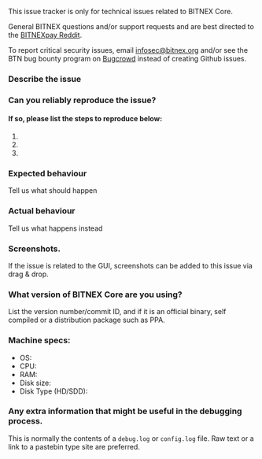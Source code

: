 <!--- Remove sections that do not apply -->

This issue tracker is only for technical issues related to BITNEX Core.

General BITNEX questions and/or support requests and are best directed to the [BITNEXpay Reddit](https://www.reddit.com/r/bitnexpay/).

To report critical security issues, email infosec@bitnex.org and/or see the BTN bug bounty program on [Bugcrowd](https://bugcrowd.com/bitnexdigitalcash) instead of creating Github issues.

### Describe the issue

### Can you reliably reproduce the issue?
#### If so, please list the steps to reproduce below:
1.
2.
3.

### Expected behaviour
Tell us what should happen

### Actual behaviour
Tell us what happens instead

### Screenshots.
If the issue is related to the GUI, screenshots can be added to this issue via drag & drop.

### What version of BITNEX Core are you using?
List the version number/commit ID, and if it is an official binary, self compiled or a distribution package such as PPA.

### Machine specs:
- OS:
- CPU:
- RAM:
- Disk size:
- Disk Type (HD/SDD):

### Any extra information that might be useful in the debugging process.
This is normally the contents of a `debug.log` or `config.log` file. Raw text or a link to a pastebin type site are preferred.
